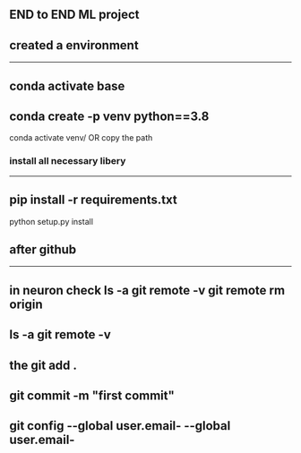 ## END to END ML project

## created a environment
------
conda activate base 
---
conda create -p venv python==3.8
---
conda activate venv/ OR copy the path

### install all necessary  libery
---
pip install -r requirements.txt
---
python setup.py install 

## after github
---
in neuron check ls -a
git remote -v 
git remote rm origin
----
ls -a
git remote -v
----
the git add .
----
git commit -m "first commit"
---
git config --global user.email-
            --global user.email-
------